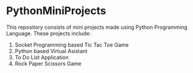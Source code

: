# PythonMiniProjects
This repository consists of mini projects made using Python Programming Language. These projects include:
1. Socket Programming based Tic Tac Toe Game
2. Python based Virtual Asistant
3. To Do List Application
4. Rock Paper Scissors Game

